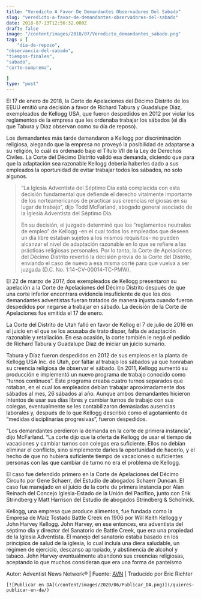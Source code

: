 ```yaml
---
title: "Veredicto A Favor De Demandantes Observadores Del Sabado"
slug: "veredicto-a-favor-de-demandantes-observadores-del-sabado"
date: 2018-07-13T12:56:32.000Z
draft: false
image: "/content/images/2018/07/Veredicto_demandantes_sabado.png"
tags : [
    "dia-de-reposo",
"observancia-del-sabado",
"tiempos-finales",
"sabado",
"corte-sumprema",

]
type: "post"
---
```


   El 17 de enero de 2018, la Corte de Apelaciones del Décimo Distrito de los EEUU emitió una decisión a favor de Richard Tabura y Guadalupe Diaz, exempleados de Kellogg USA, que fueron despedidos en 2012 por violar los reglamentos de la empresa que les ordenaba trabajar los sábados (el día que Tabura y Diaz observan como su día de reposo).

 Los demandantes más tarde demandaron a Kellogg por discriminación religiosa, alegando que la empresa no proveyó la posibilidad de adaptarse a su religión, lo cuál es ordenado bajo el Título VII de la Ley de Derechos Civiles. La Corte del Décimo Distrito validó esa demanda, diciendo que para que la adaptación sea razonable Kellogg debería haberles dado a sus empleados la oportunidad de evitar trabajar todos los sábados, no solo algunos.

 
>  “La Iglesia Adventista del Séptimo Día está complacida con esta decisión fundamental que defiende el derecho vitalmente importante de los norteamericanos de practicar sus creencias religiosas en su lugar de trabajo”, dijo Todd McFarland, abogado general asociado de la Iglesia Adventista del Séptimo Día.
> 
>   En su decisión, el juzgado determinó que los “reglamentos neutrales de empleo” de Kellogg -en el cual todos los empleados que deseen un día libre estaban sujetos a los mismos requisitos- no pueden alcanzar el nivel de adaptación razonable en lo que se refiere a las prácticas religiosas personales. Por lo tanto, la Corte de Apelaciones del Décimo Distrito revertió la decisión previa de la Corte del Distrito, enviando el caso de nuevo a esa misma corte para que vuelva a ser juzgada (D.C. No. 1:14-CV-00014-TC-PMW).

 El 22 de marzo de 2017, dos exempleados de Kellogg presentaron su apelación a la Corte de Apelaciones del Décimo Distrito después de que una corte inferior encontrara evidencia insuficiente de que los dos demandantes adventistas fueran tratados de manera injusta cuando fueron despedidos por negarse a trabajar en sábado. La decisión de la Corte de Apelaciones fue emitida el 17 de enero.

 La Corte del Distrito de Utah falló en favor de Kellog el 7 de julio de 2016 en el juicio en el que se los acusaba de trato dispar, falta de adaptación razonable y retaliación. En esa ocasión, la corte también le negó el pedido de Richard Tabura y Guadalupe Diaz de iniciar un juicio sumario.

 Tabura y Díaz fueron despedidos en 2012 de sus empleos en la planta de Kellogg USA Inc. de Utah, por faltar al trabajo los sábados ya que honraban su creencia religiosa de observar el sábado. En 2011, Kellogg aumentó su producción e implementó un nuevo programa de trabajo conocido como “turnos continuos”. Este programa creaba cuatro turnos separados que rotaban, en el cual los empleados debían trabajar aproximadamente dos sábados al mes, 26 sábados al año. Aunque ambos demandantes hicieron intentos de usar sus días libres y cambiar turnos de trabajo con sus colegas, eventualmente se les contabilizaron demasiadas ausencias laborales y, después de lo que Kellogg describió como el agotamiento de “medidas disciplinarias progresivas”, fueron despedidos.

 “Los demandantes perdieron la demanda en la corte de primera instancia”, dijo McFarland. “La corte dijo que la oferta de Kellogg de usar el tiempo de vacaciones y cambiar turnos con colegas era suficiente. Ellos no debían eliminar el conflicto, sino simplemente darles la oportunidad de hacerlo, y el hecho de que no hubiera suficiente tiempo de vacaciones o suficientes personas con las que cambiar de turno no era el problema de Kellogg.

 El caso fue defendido primero en la Corte de Apelaciones del Décimo Circuito por Gene Schaerr, del Estudio de abogados Schaerr Duncan. El caso fue manejado en el juicio de la corte de primera instancia por Alan Reinach del Concejo Iglesia-Estado de la Unión del Pacífico, junto con Erik Strindberg y Matt Harrison del Estudio de abogados Strindberg & Scholnick.

 Kellogg, una empresa que produce alimentos, fue fundada como la Empresa de Maiz Tostado Battle Creek en 1906 por Will Keith Kellogg y John Harvey Kellogg. John Harvey, en ese entonces, era adventista del séptimo día y director del Sanatorio de Battle Creek, que era una propiedad de la Iglesia Adventista. El manejo del sanatorio estaba basado en los principios de salud de la iglesia, lo cual incluía una diera saludable, un régimen de ejercicio, descanso apropiado, y abstinencia de alcohol y tabaco. John Harvey eventualmente abandonó sus creencias religiosas, aceptando lo que muchos consideran que era una forma de panteísmo

 Autor: Adventist News Network® | Fuente: [AVN](https://news.adventist.org/en/all-news/news/go/2018-01-19/court-of-appeal-for-tenth-circuit-rules-for-plaintiffs-in-kellogg-sabbath-accommodation-case/) | Traducido por Eric Richter

    [![Publicar en DA](/content/images/2020/06/Publicar_DA.png)](/quieres-publicar-en-da/) 